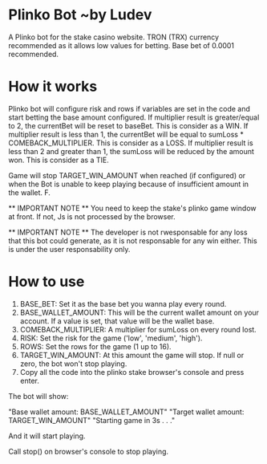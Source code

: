 # Plinko Bot ~by Ludev

A Plinko bot for the stake casino website.
TRON (TRX) currency recommended as it allows low values for betting.
Base bet of 0.0001 recommended.

# How it works

Plinko bot will configure risk and rows if variables are set in the code and start betting the base amount configured.
If multiplier result is greater/equal to 2, the currentBet will be reset to baseBet. This is consider as a WIN.
If multiplier result is less than 1, the currentBet will be equal to sumLoss * COMEBACK_MULTIPLIER. This is consider as a LOSS.
If multiplier result is less than 2 and greater than 1, the sumLoss will be reduced by the amount won. This is consider as a TIE.

Game will stop TARGET_WIN_AMOUNT when reached (if configured) or when the Bot is unable to keep playing because of insufficient amount in the wallet. F.

** IMPORTANT NOTE **
You need to keep the stake's plinko game window at front. If not, Js is not processed by the browser.

** IMPORTANT NOTE **
The developer is not rwesponsable for any loss that this bot could generate, as it is not responsable for any win either.
This is under the user responsability only.

# How to use

1. BASE_BET: Set it as the base bet you wanna play every round.
2. BASE_WALLET_AMOUNT: This will be the current wallet amount on your account. If a value is set, that value will be the wallet base.
3. COMEBACK_MULTIPLIER: A multiplier for sumLoss on every round lost.
4. RISK: Set the risk for the game ('low', 'medium', 'high').
5. ROWS: Set the rows for the game (1 up to 16).
6. TARGET_WIN_AMOUNT: At this amount the game will stop. If null or zero, the bot won't stop playing.
7. Copy all the code into the plinko stake browser's console and press enter.

The bot will show:

"Base wallet amount: BASE_WALLET_AMOUNT"
"Target wallet amount: TARGET_WIN_AMOUNT"
"Starting game in 3s . . ."

And it will start playing.

Call stop() on browser's console to stop playing.